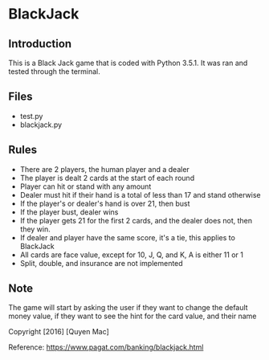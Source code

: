 # BlackJack

## Introduction

This is a Black Jack game that is coded with Python 3.5.1. It was ran and tested through the terminal.

## Files

- test.py
- blackjack.py

## Rules

- There are 2 players, the human player and a dealer
- The player is dealt 2 cards at the start of each round
- Player can hit or stand with any amount
- Dealer must hit if their hand is a total of less than 17 and stand otherwise
- If the player's or dealer's hand is over 21, then bust
- If the player bust, dealer wins
- If the player gets 21 for the first 2 cards, and the dealer does not, then they win.
- If dealer and player have the same score, it's a tie, this applies to BlackJack
- All cards are face value, except for 10, J, Q, and K, A is either 11 or 1
- Split, double, and insurance are not implemented

## Note

The game will start by asking the user if they want to change the default money value,
if they want to see the hint for the card value, and their name

Copyright [2016] [Quyen Mac]

Reference: https://www.pagat.com/banking/blackjack.html